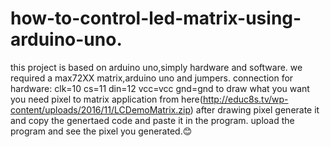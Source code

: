 # how-to-control-led-matrix-using-arduino-uno.
this project is based on arduino uno,simply hardware and software.
we required a max72XX matrix,arduino uno and jumpers.
connection for hardware:
clk=10
cs=11
din=12
vcc=vcc
gnd=gnd
to draw what you want you need pixel to matrix application from here(http://educ8s.tv/wp-content/uploads/2016/11/LCDemoMatrix.zip)
after drawing pixel generate it and copy the genertaed code and paste it in the program.
upload the program and see the pixel you generated.😊
